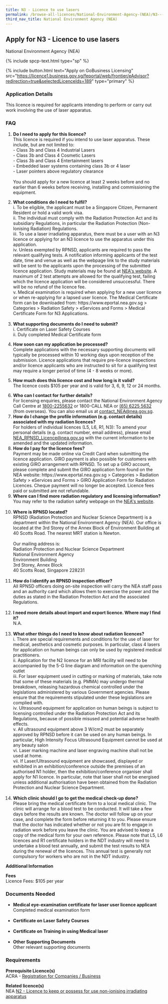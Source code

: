 ```yaml
---
title: N3 - Licence to use lasers
permalink: /browse-all-licences/National-Environment-Agency-(NEA)/N3---Licence-to-use-lasers
third_nav_title: National Environment Agency (NEA)
---
```


## Apply for N3 - Licence to use lasers

National Environment Agency (NEA)

{% include spcp-text.html type="sp" %}

{% include button.html text="Apply on GoBusiness Licensing" src="https://licence1.business.gov.sg/feportal/web/frontier/eAdvisor?redirection=true&selectedLicenceIds=189" type="primary" %}

<H3>Application Details</H3>

<p>This licence is required for applicants intending to perform or carry out work involving the use of laser apparatus.</p>
<h3>FAQ</h3>
<ol>
<li>
<p><strong>Do I need to apply for this licence?</strong><br />This licence is required if you intend to use laser apparatus. These include, but are not limited to:<br />- Class 3b and Class 4 Industrial Lasers <br />- Class 3b and Class 4 Cosmetic Lasers <br />- Class 3b and Class 4 Entertainment lasers <br />- Embedded laser systems containing class 3b or 4 laser <br />- Laser pointers above regulatory clearance <br /><br />You should apply for a new licence at least 2 weeks before and no earlier than 6 weeks before receiving, installing and commissioning the equipment.</p>
</li>
<li><strong>What conditions do I need to fulfil?<br /></strong>i. To be eligible, the applicant must be a Singapore Citizen, Permanent Resident or hold a valid work visa.<br />ii. The individual must comply with the Radiation Protection Act and its subsidiary Regulations, in particular the Radiation Protection (Non-Ionising Radiation) Regulations.<br />iii. To use a laser irradiating apparatus, there must be a user with an N3 licence or applying for an N3 licence to use the apparatus under this application.<br />iv. Unless exempted by RPNSD, applicants are required to pass the relevant qualifying tests. A notification informing applicants of the test date, time and venue as well as the webpage link to the study materials will be sent to the applicants upon the processing of the submitted licence application. Study materials may be found at <a href="http://www.nea.gov.sg/anti-pollution-radiation-protection/radiation-protection/radiation-protection-services" target="_blank" rel="noopener">NEA's website</a>.  A maximum of 2 test attempts are allowed for the qualifying test, failing which the licence application will be considered unsuccessful. There will be no refund of the licence fee.<br />v. Medical examination is required when applying for a new user licence or when re-applying for a lapsed user licence. The Medical Certificate form can be downloaded from: https://www.eportal.nea.gov.sg > Categories > Radiation Safety > eServices and Forms > Medical Certificate Form for N3 Applications.<br /><strong><br /></strong></li>
<li><strong>What supporting documents do I need to submit?</strong><br />i. Certificate on Laser Safety Courses<br />ii. Duly completed Medical Certificate form</li>
<li>
<p><strong>How soon can my application be processed?</strong><br />Complete applications with the necessary supporting documents will typically be processed within 10 working days upon reception of the submission. Licence applications that require pre-licence inspections and/or licence applicants who are instructed to sit for a qualifying test may require a longer period of time (4 - 8 weeks or more).</p>
</li>
<li>
<p><strong>How much does this licence cost and how long is it valid?</strong><br />The licence costs $105 per year and is valid for 3, 6, 9, 12 or 24 months.</p>
</li>
<li><strong>Who can I contact for further details?</strong><br />For licensing enquiries, please contact the National Environment Agency Call Centre at <a href="tel:18002255632" target="_blank" rel="noopener">1800-2255632</a> or 1800-CALL NEA or <a href="tel:6562255632" target="_blank" rel="noopener">(65) 6225 5632</a> (from overseas). You can also email us at <a href="mailto:contact_NEA@nea.gov.sg" target="_blank" rel="noopener">contact_NEA@nea.gov.sg</a>.<strong><br /></strong></li>
<li><strong>How do I change the profile information (e.g. contact details) associated with my radiation licences?</strong><br />For holders of individual licences (L5, L6, R1, N3): To amend your personal details (e.g. contact number, email address), please email <a href="mailto:NEA_RPNSD_Licence@nea.gov.sg" target="_blank" rel="noopener">NEA_RPNSD_Licence@nea.gov.sg</a> with the current information to be amended and the updated information.</li>
<li><strong>How do I pay for the licence fees?<br /></strong>Payment may be made online via Credit Card when submitting the licence application. GIRO payment is also possible for customers with existing GIRO arrangement with RPNSD. To set up a GIRO account, please complete and submit the GIRO application form found on the NEA website: https://www.eportal.nea.gov.sg > Categories > Radiation Safety > eServices and Forms > GIRO Application Form for Radiation Licences. Cheque payment will no longer be accepted. Licence fees paid or submitted are not refundable.</li>
<li><strong>Where can I find more radiation regulatory and licensing information?</strong><br />You may refer to the radiation safety webpage on the <a href="https://www.nea.gov.sg/our-services/radiation-safety" target="_blank" rel="noopener">NEA's website</a>.<br /><br /></li>
<li><strong>Where is RPNSD located?<br /></strong>RPNSD (Radiation Protection and Nuclear Science Department) is a department within the National Environment Agency (NEA). Our office is located at the 3rd Storey of the Annex Block of Environment Building at 40 Scotts Road. The nearest MRT station is Newton.<br /><br />Our mailing address is:<br />Radiation Protection and Nuclear Science Department<br />National Environment Agency<br />Environment Building<br />3rd Storey, Annex Block<br />40 Scotts Road, Singapore 228231<br /><strong><br /></strong></li>
<li><strong>How do I identify an RPNSD inspection officer?<br /></strong>All RPNSD officers doing on-site inspection will carry the NEA staff pass and an authority card which allows them to exercise the power and the duties as stated in the Radiation Protection Act and the associated Regulations.<strong><br /><br /></strong></li>
<li><strong>I need more details about import and export licence. Where may I find it?<br /></strong>N.A.<br /><strong><br /></strong></li>
<li><strong>What other things do I need to know about radiation licences?<br /></strong>i. There are special requirements and conditions for the use of laser for medical, aesthetics and cosmetic purposes. In particular, class 4 lasers for application on human beings can only be used by registered medical practitioners.<br />ii. Application for the N2 licence for an MRI facility will need to be accompanied by the 5-G line diagram and information on the quenching outlet<br />iii. For laser equipment used in cutting or marking of materials, take note that some of these materials (e.g. PMMA) may undergo thermal breakdown, releasing hazardous chemical controlled under the legislations administered by various Government agencies. Please ensure that the requirements stipulated under these legislations are complied with.<br />iv. Ultrasound equipment for application on human beings is subject to licensing controlled under the Radiation Protection Act and its Regulations, because of possible misused and potential adverse health effects.<br />v. All ultrasound equipment above 3 W/cm2 must be separately approved by RPNSD before it can be used on any human beings. In particular, High Intensity Focus Ultrasound Equipment cannot be used at any beauty salon<br />vi. Laser marking machine and laser engraving machine shall not be used at home.<br />vii. If Laser/Ultrasound equipment are showcased, displayed or exhibited in an exhibition/conference outside the premises of an authorised N1 holder, then the exhibition/conference organiser shall apply for N1 licence. In particular, note that laser shall not be energised unless additional authorisation have been obtained from the Radiation Protection and Nuclear Science Department.<br /><br /></li>
<li><strong>Which clinic should I go to get the medical check-up done?<br /></strong>Please bring the medical certificate form to a local medical clinic. The clinic will arrange for a blood test to be conducted. It will take a few days before the results are known. The doctor will follow up on your case, and complete the form before returning it to you. Please ensure that the doctor has indicated whether or not you are fit to engage in radiation work before you leave the clinic. You are advised to keep a copy of the medical form for your own reference. Please note that L5, L6 licences and R1 certificate holders in the NDT industry will need to undertake a blood test annually, and submit the test results to NEA during the renewal of the licences. This annual test is generally not compulsory for workers who are not in the NDT industry.</li>
</ol>

<strong>Additional Information</strong>

<p><strong>Fees</strong><br />Licence Fees: $105 per year</p>

<H3>Documents Needed</H3>

<ul>
<li><strong>Medical eye-examination certificate for laser user licence applicant<br /></strong>Completed medical examination form<br /><strong><br /></strong></li>
<li><strong>Certificate on Laser Safety Courses<br /><br /></strong></li>
<li><strong>Certificate on Training in using Medical laser<br /></strong><strong><br /></strong></li>
<li><strong>Other Supporting Documents</strong><br />Other relevant supporting documents</li>
</ul>

<H3>Requirements</H3>

<p><strong>Prerequisite Licence(s)</strong><br />ACRA - <a href="https://www.acra.gov.sg/Home/" target="_blank" rel="noopener">Registration for Companies / Business</a></p>
<p><strong>Related licence(s)</strong><br />NEA <a href="https://licence1.business.gov.sg/feportal/web/frontier/eAdvisor?redirection=true&selectedLicenceIds=188" target="_blank" rel="noopener">N2 - Licence to keep or possess for use non-ionising irradiating apparatus</a></p>

